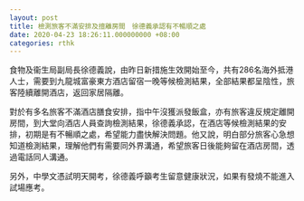 ```yaml
---
layout: post
title: 檢測旅客不滿安排及擅離房間　徐德義承認有不暢順之處
date: 2020-04-23 18:26:11.000000000 +08:00
categories: rthk
---
```


食物及衞生局副局長徐德義說，由昨日新措施生效開始至今，共有286名海外抵港人士，需要到九龍城富豪東方酒店留宿一晚等候檢測結果，全部結果都呈陰性，旅客陸續離開酒店，返回家居隔離。

對於有多名旅客不滿酒店膳食安排，指中午沒獲派發飯盒，亦有旅客違反規定離開房間，到大堂向酒店人員查詢檢測結果，徐德義承認，在酒店等候檢測結果的安排，初期是有不暢順之處，希望能力盡快解決問題。他又說，明白部分旅客心急想知道檢測結果，理解他們有需要同外界溝通，希望旅客日後能夠留在酒店房間，透過電話同人溝通。

另外，中學文憑試明天開考，徐德義呼籲考生留意健康狀況，如果有發燒不能進入試場應考。
